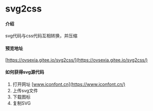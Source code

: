 # svg2css

#### 介绍
svg代码与css代码互相转换，并压缩


#### 预览地址
[https://ovsexia.gitee.io/svg2css/](https://ovsexia.gitee.io/svg2css/)

#### 如何获得svg源代码
1. 打开网址 [www.iconfont.cn](https://www.iconfont.cn/)
2. 上传svg文件
3. 下载图标
4. 复制SVG